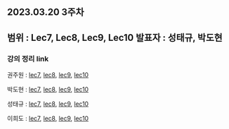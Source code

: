 ## 2023.03.20 3주차
범위 : Lec7, Lec8, Lec9, Lec10
발표자 : 성태규, 박도현
---
### 강의 정리 link

권주원 : [lec7](https://well-catsup-c9c.notion.site/Lec-7-Solving-Ax-0-Pivot-Variables-Special-Solutions-bcece8123019418c996d739063ff36f8), [lec8](https://well-catsup-c9c.notion.site/Lec-8-Solving-Ax-b-Row-Reduced-Form-R-228f6572a6fe4a2db1fb4ffac37c3987), [lec9](https://well-catsup-c9c.notion.site/Lec-9-Independence-Basis-and-Dimension-c9d70a39a8c745f78bbb632a8531d7a9), [lec10](https://well-catsup-c9c.notion.site/Lec-10-Four-Fundamental-Subspaces-413633f43cb6438aa6a3aa070149d0e8)

박도현 : [lec7](https://dohlab.tistory.com/13), [lec8](https://dohlab.tistory.com/14), [lec9](https://dohlab.tistory.com/15), [lec10](https://dohlab.tistory.com/16)

성태규 : [lec7](), [lec8](), [lec9](), [lec10]()

이희도 : [lec7](), [lec8](), [lec9](), [lec10]()
